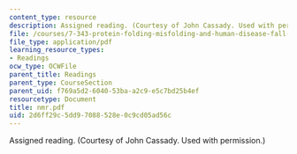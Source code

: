 ```yaml
---
content_type: resource
description: Assigned reading. (Courtesy of John Cassady. Used with permission.)
file: /courses/7-343-protein-folding-misfolding-and-human-disease-fall-2004/2d6ff29c5dd97088528e0c9cd05ad56c_nmr.pdf
file_type: application/pdf
learning_resource_types:
- Readings
ocw_type: OCWFile
parent_title: Readings
parent_type: CourseSection
parent_uid: f769a5d2-6040-53ba-a2c9-e5c7bd25b4ef
resourcetype: Document
title: nmr.pdf
uid: 2d6ff29c-5dd9-7088-528e-0c9cd05ad56c
---
```

Assigned reading. (Courtesy of John Cassady. Used with permission.)

